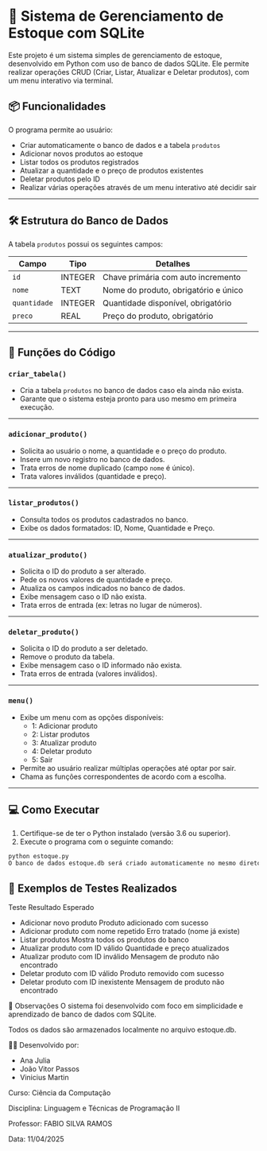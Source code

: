 # 🧾 Sistema de Gerenciamento de Estoque com SQLite

Este projeto é um sistema simples de gerenciamento de estoque, desenvolvido em Python com uso de banco de dados SQLite. Ele permite realizar operações CRUD (Criar, Listar, Atualizar e Deletar produtos), com um menu interativo via terminal.

## 📦 Funcionalidades

O programa permite ao usuário:

- Criar automaticamente o banco de dados e a tabela `produtos`
- Adicionar novos produtos ao estoque
- Listar todos os produtos registrados
- Atualizar a quantidade e o preço de produtos existentes
- Deletar produtos pelo ID
- Realizar várias operações através de um menu interativo até decidir sair

---

## 🛠 Estrutura do Banco de Dados

A tabela `produtos` possui os seguintes campos:

| Campo      | Tipo     | Detalhes                                      |
|------------|----------|-----------------------------------------------|
| `id`       | INTEGER  | Chave primária com auto incremento            |
| `nome`     | TEXT     | Nome do produto, obrigatório e único          |
| `quantidade` | INTEGER | Quantidade disponível, obrigatório            |
| `preco`    | REAL     | Preço do produto, obrigatório                 |

---

## 🧩 Funções do Código

### `criar_tabela()`
- Cria a tabela `produtos` no banco de dados caso ela ainda não exista.
- Garante que o sistema esteja pronto para uso mesmo em primeira execução.

---

### `adicionar_produto()`
- Solicita ao usuário o nome, a quantidade e o preço do produto.
- Insere um novo registro no banco de dados.
- Trata erros de nome duplicado (campo `nome` é único).
- Trata valores inválidos (quantidade e preço).

---

### `listar_produtos()`
- Consulta todos os produtos cadastrados no banco.
- Exibe os dados formatados: ID, Nome, Quantidade e Preço.

---

### `atualizar_produto()`
- Solicita o ID do produto a ser alterado.
- Pede os novos valores de quantidade e preço.
- Atualiza os campos indicados no banco de dados.
- Exibe mensagem caso o ID não exista.
- Trata erros de entrada (ex: letras no lugar de números).

---

### `deletar_produto()`
- Solicita o ID do produto a ser deletado.
- Remove o produto da tabela.
- Exibe mensagem caso o ID informado não exista.
- Trata erros de entrada (valores inválidos).

---

### `menu()`
- Exibe um menu com as opções disponíveis:
  - 1: Adicionar produto
  - 2: Listar produtos
  - 3: Atualizar produto
  - 4: Deletar produto
  - 5: Sair
- Permite ao usuário realizar múltiplas operações até optar por sair.
- Chama as funções correspondentes de acordo com a escolha.

---

## 💻 Como Executar

1. Certifique-se de ter o Python instalado (versão 3.6 ou superior).
2. Execute o programa com o seguinte comando:

```bash
python estoque.py
O banco de dados estoque.db será criado automaticamente no mesmo diretório do script.
```
## 🧪 Exemplos de Testes Realizados
Teste	Resultado Esperado
  - Adicionar novo produto	Produto adicionado com sucesso
  - Adicionar produto com nome repetido	Erro tratado (nome já existe)
  - Listar produtos	Mostra todos os produtos do banco
  - Atualizar produto com ID válido	Quantidade e preço atualizados
  - Atualizar produto com ID inválido	Mensagem de produto não encontrado
  - Deletar produto com ID válido	Produto removido com sucesso
  - Deletar produto com ID inexistente	Mensagem de produto não encontrado

📌 Observações
  O sistema foi desenvolvido com foco em simplicidade e aprendizado de banco de dados com SQLite.
 
  Todos os dados são armazenados localmente no arquivo estoque.db.

👨‍💻 Desenvolvido por: 
- Ana Julia
- João Vitor Passos
- Vinicius Martin
  
Curso: Ciência da Computação

Disciplina: Linguagem e Técnicas de Programação II

Professor: FABIO SILVA RAMOS

Data: 11/04/2025
